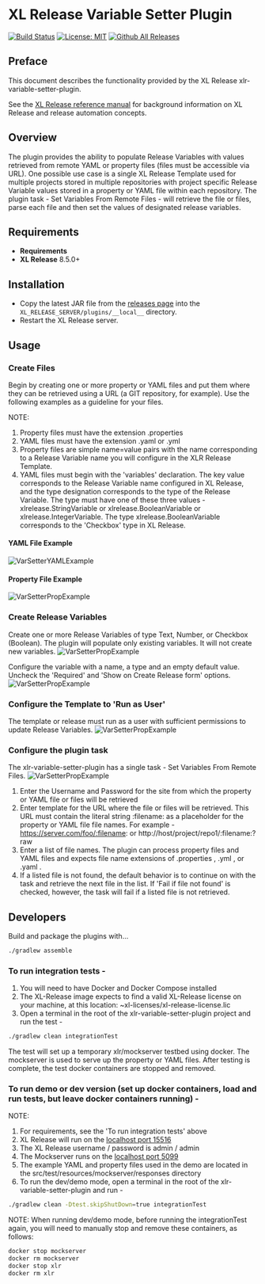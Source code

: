 # XL Release Variable Setter Plugin

[![Build Status][xlr-variable-setter-plugin-travis-image]][xlr-variable-setter-plugin-travis-url]
[![License: MIT][xlr-variable-setter-plugin-license-image]][xlr-variable-setter-plugin-license-url]
[![Github All Releases][xlr-variable-setter-plugin-downloads-image]]()

## Preface

This document describes the functionality provided by the XL Release xlr-variable-setter-plugin. 
 
See the [XL Release reference manual](https://docs.xebialabs.com/xl-release) for background information on XL Release and release automation concepts.  

## Overview

The plugin provides the ability to populate Release Variables with values retrieved from remote YAML or property files (files must be accessible via URL). One possible use case is a single XL Release Template used for multiple projects stored in multiple repositories with project specific Release Variable values stored in a property or YAML file within each repository. The plugin task - Set Variables From Remote Files - will retrieve the file or files, parse each file and then set the values of designated release variables. 

## Requirements

* **Requirements**
*  **XL Release**   8.5.0+

## Installation

*   Copy the latest JAR file from the [releases page](https://github.com/xebialabs-community/xlr-variable-setter-plugin/releases) into the `XL_RELEASE_SERVER/plugins/__local__` directory.
*   Restart the XL Release server.

## Usage

### Create Files

Begin by creating one or more property or YAML files and put them where they can be retrieved using a URL (a GIT repository, for example). Use the following examples as a guideline for your files. 

NOTE:
1.  Property files must have the extension .properties
2.  YAML files must have the extension .yaml or .yml
3.  Property files are simple name=value pairs with the name corresponding to a Release Variable name you will configure in the XLR Release Template.
4.  YAML files must begin with the 'variables' declaration. The key value corresponds to the Release Variable name configured in XL Release, and the type designation corresponds to the type of the Release Variable. The type must have one of these three values - xlrelease.StringVariable or xlrelease.BooleanVariable or xlrelease.IntegerVariable. The type xlrelease.BooleanVariable corresponds to the 'Checkbox' type in XL Release.

#### YAML File Example
![VarSetterYAMLExample](images/exampleYAML.png)

#### Property File Example
![VarSetterPropExample](images/exampleProp.png)

### Create Release Variables
Create one or more Release Variables of type Text, Number, or Checkbox (Boolean). The plugin will populate only existing variables. It will not create new variables.
![VarSetterPropExample](images/createVar1.png)

Configure the variable with a name, a type and an empty default value. Uncheck the 'Required' and 'Show on Create Release form' options.
![VarSetterPropExample](images/createVar2.png)

### Configure the Template to 'Run as User'
The template or release must run as a user with sufficient permissions to update Release Variables.
![VarSetterPropExample](images/runAsScreen.png)

### Configure the plugin task
The xlr-variable-setter-plugin has a single task - Set Variables From Remote Files.
![VarSetterPropExample](images/addTask.png)

1.  Enter the Username and Password for the site from which the property or YAML file or files will be retrieved
2.  Enter template for the URL where the file or files will be retrieved. This URL must contain the literal string :filename: as a placeholder for the property or YAML file file names.  For example - https://server.com/foo/:filename:  or http://host/project/repo1/:filename:?raw
3.  Enter a list of file names. The plugin can process property files and YAML files and expects file name extensions of .properties , .yml , or .yaml .
4.  If a listed file is not found, the default behavior is to continue on with the task and retrieve the next file in the list. If 'Fail if file not found' is checked, however, the task will fail if a listed file is not retrieved. 

## Developers 

Build and package the plugins with...

```bash
./gradlew assemble
```

### To run integration tests - 
1.  You will need to have Docker  and Docker Compose installed 
2.  The XL-Release image expects to find a valid XL-Release license on your machine, at this location: ~xl-licenses/xl-release-license.lic
3.  Open a terminal in the root of the xlr-variable-setter-plugin project and run the test - 

```bash
./gradlew clean integrationTest
```
    
The test will set up a temporary xlr/mockserver testbed using docker. The mockserver is used to serve up the property or YAML files. After testing is complete, the test docker containers are stopped and removed. 

### To run demo or dev version (set up docker containers, load and run tests, but leave docker containers running) -
    
NOTE:
1.  For requirements, see the 'To run integration tests' above
2.  XL Release will run on the [localhost port 15516](http://localhost:15516/)
3.  The XL Release username / password is admin / admin
4.  The Mockserver runs on the [localhost port 5099](http://localhost:5099/)
5.  The example YAML and property files used in the demo are located in the src/test/resources/mockserver/responses directory
6.  To run the dev/demo mode, open a terminal in the root of the xlr-variable-setter-plugin and run -

```bash
./gradlew clean -Dtest.skipShutDown=true integrationTest
```
NOTE: When running dev/demo mode, before running the integrationTest again, you will need to manually stop and remove these containers, as follows:
    
```bash
docker stop mockserver
docker rm mockserver
docker stop xlr
docker rm xlr
```

[xlr-variable-setter-plugin-travis-image]: https://travis-ci.org/xebialabs-community/xlr-variable-setter-plugin.svg?branch=master
[xlr-variable-setter-plugin-travis-url]: https://travis-ci.org/xebialabs-community/xlr-variable-setter-plugin

[xlr-variable-setter-plugin-codacy-image]: https://api.codacy.com/project/badge/Grade/88dec34743b84dac8f9aaaa665a99207
[xlr-variable-setter-plugin-codacy-url]: https://www.codacy.com/app/ladamato/xlr-variable-setter-plugin

[xlr-variable-setter-plugin-code-climate-image]: https://codeclimate.com/github/xebialabs-community/xlr-variable-setter-plugin/badges/gpa.svg
[xlr-variable-setter-plugin-code-climate-url]: https://codeclimate.com/github/xebialabs-community/xlr-variable-setter-plugin

[xlr-variable-setter-plugin-license-image]: https://img.shields.io/badge/License-MIT-yellow.svg
[xlr-variable-setter-plugin-license-url]: https://opensource.org/licenses/MIT
[xlr-variable-setter-plugin-downloads-image]: https://img.shields.io/github/downloads/xebialabs-community/xlr-variable-setter-plugin/total.svg
